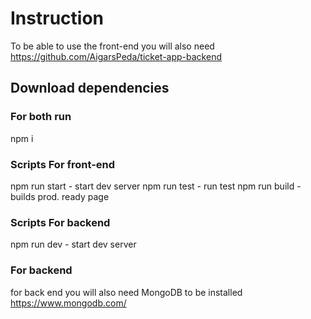 # Instruction

To be able to use the front-end you will also need
https://github.com/AigarsPeda/ticket-app-backend

## Download dependencies

### For both run

npm i

### Scripts For front-end

npm run start - start dev server
npm run test - run test
npm run build - builds prod. ready page

### Scripts For backend

npm run dev - start dev server

### For backend

for back end you will also need MongoDB to be installed
https://www.mongodb.com/
